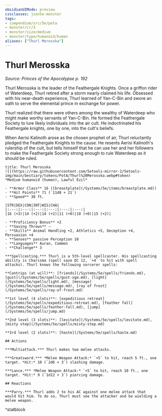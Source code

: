 ```yaml
---
obsidianUIMode: preview
cssclasses: json5e-monster
tags:
- compendium/src/5e/pota
- monster/cr/3
- monster/size/medium
- monster/type/humanoid/human
aliases: ["Thurl Merosska"]
---
```

# Thurl Merosska
*Source: Princes of the Apocalypse p. 192*  

Thurl Merosska is the leader of the Feathergale Knights. Once a griffon rider of Waterdeep, Thurl retired after a storm nearly claimed his life. Obsessed with his near-death experience, Thurl learned of Yan-C-Bin and swore an oath to serve the elemental prince in exchange for power.

Thurl realized that there were others among the wealthy of Waterdeep who might make worthy servants of Yan-C-Bin. He formed the Feathergale Society to lure likely individuals into the air cult. He indoctrinated his Feathergale knights, one by one, into the cult's beliefs.

When Aerisi Kalinoth arose as the chosen prophet of air, Thurl reluctantly pledged the Feathergale Knights to the cause. He resents Aerisi Kalinoth's rulership of the cult, but tells himself that he can use her and her followers to make the Feathergale Society strong enough to rule Waterdeep as it should be ruled.

```ad-statblock
title: Thurl Merosska
![](https://raw.githubusercontent.com/5etools-mirror-2/5etools-img/main/bestiary/tokens/PotA/Thurl%20Merosska.webp#token)
*Medium humanoid (human), Lawful Evil*

- **Armor Class** 16 ([breastplate](/Systems/5e/items/breastplate.md))
- **Hit Points** 71 (`11d8 + 21`)
- **Speed** 30 ft.

|STR|DEX|CON|INT|WIS|CHA|
|:---:|:---:|:---:|:---:|:---:|:---:|
|16 (+3)|14 (+2)|14 (+2)|11 (+0)|10 (+0)|15 (+2)|

- **Proficiency Bonus** +2
- **Saving Throws** ⏤
- **Skills** Animal Handling +2, Athletics +5, Deception +4, Persuasion +4
- **Senses** passive Perception 10
- **Languages** Auran, Common
- **Challenge** 3

***Spellcasting.*** Thurl is a 5th-level spellcaster. His spellcasting ability is Charisma (spell save DC 12, `+4` to hit with spell attacks). Thurl knows the following sorcerer spells:

**Cantrips (at will)**: [friends](/Systems/5e/spells/friends.md), [gust](/Systems/5e/spells/gust-xge.md), [light](/Systems/5e/spells/light.md), [message](/Systems/5e/spells/message.md), [ray of frost](/Systems/5e/spells/ray-of-frost.md)

**1st level (4 slots)**: [expeditious retreat](/Systems/5e/spells/expeditious-retreat.md), [feather fall](/Systems/5e/spells/feather-fall.md), [jump](/Systems/5e/spells/jump.md)

**2nd level (3 slots)**: [levitate](/Systems/5e/spells/levitate.md), [misty step](/Systems/5e/spells/misty-step.md)

**3rd level (2 slots)**: [haste](/Systems/5e/spells/haste.md)

## Actions

***Multiattack.*** Thurl makes two melee attacks.

***Greatsword.*** *Melee Weapon Attack:* `+5` to hit, reach 5 ft., one target. *Hit:* 10 (`2d6 + 3`) slashing damage.

***Lance.*** *Melee Weapon Attack:* `+5` to hit, reach 10 ft., one target. *Hit:* 9 (`1d12 + 3`) piercing damage.

## Reactions

***Parry.*** Thurl adds 2 to his AC against one melee attack that would hit him. To do so, Thurl must see the attacker and be wielding a melee weapon.
```
^statblock